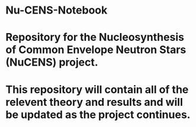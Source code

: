 # Nu-CENS-Notebook
# Repository for the Nucleosynthesis of Common Envelope Neutron Stars (NuCENS) project.
# This repository will contain all of the relevent theory and results and will be updated as the project continues.
